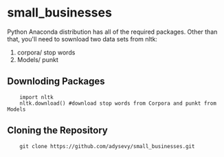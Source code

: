 # small_businesses
Python Anaconda distribution has all of the required packages.
Other than that, you'll need to sownload two data sets from nltk:
1. corpora/ stop words
2. Models/ punkt

Downloding Packages
----------------------
		import nltk
		nltk.download() #download stop words from Corpora and punkt from Models

Cloning the Repository
----------------------

		git clone https://github.com/adysevy/small_businesses.git
